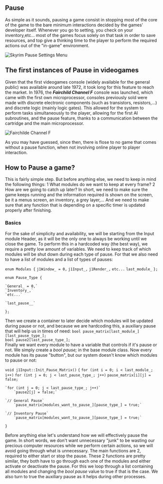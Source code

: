
## Pause
As simple as it sounds, pausing a game consist in stopping most of the core of the game to the bare minimum interactions decided by the games' developer itself. Whenever you go to setting, you check on your inventory,etc... most of the games focus solely on that task in order to save resources, and top give a thinking time to the player to perform the required actions out of the "in-game" environment.

![Skyrim Pause Settings Menu](http://i.imgur.com/qOyXw.jpg)

## The first instances of Pause in videogames  
Given that the first videogames console (widely available for the general public) was available around late 1972, it took long for this feature to reach the market. In 1976, the **_Fairchild Channel F_** console was launched, which came with the first own microprocessor, consoles previously sold were made with discrete electronic components (such as transistors, resistors,...) and discrete logic (mainly logic gates).  This allowed for the system to perform tasks simultaneously to the player, allowing for the first AI subroutines, and the pause feature, thanks to a communication between the cartridge and the main microprocessor.

![Fairchilde Channel F](https://cdn.arstechnica.net/wp-content/uploads/2016/02/Fairchild-Channel-F-640x421.jpg)

As you may have guessed, since then, there is flose to no game that comes without a pause function, when not involving online player to player interaction.

## How to Pause a game?  
This is fairly simple step. But before anything else, we need to keep in mind the following things:
1 What modules do we want to keep at every frame?
2 How are we going to catch up later?
In short, we need to make sure the game keeps running and the information required is shown on the screen, be it a menus screen, an inventory, a grey layer,...
And we need to make sure that any function that is depending on a specific timer is updated properly after finishing.

### Basics
For the sake of simplicity and availability, we will be starting from the Input module Header, as it will be the only one to always be working until we close the game. 
To perform this in a hardcoded way (the best way), we require a pretty low amount of variables. We need to keep track of which modules will be shut down during each type of pause. For that we also need to have a list of modules and a list of types of pauses:

 `enum Modules {`
	`j1Window_ = 0,`
	`j1Input_,`
	`j1Render_,`
	`etc...`
	`last_module_`
`};`

`enum Pause_Type {`

	`General_ = 0,`
	`Inventory_,`
	`etc...`
	
	`last_pause__`

`};`  

Then we create a container to later decide which modules will be updated during pause or not, and because we are hardcoding this, a auxiliary pause that will help us in times of need:
`bool pause_matrix[last_module_][last_pause_type_];`  
`bool pause2[last_pause_type_];`  
Finally we want every module to have a variable that controls if it's pause or not. We simply create a _*bool pause;*_ in the base module class. Now every module has its pause "button", but our system doesn't know which modules to pause or not:

`void j1Input::Init_Pause_Matrix()`
`{`
	`for (int i = 0; i < last_module_; i++)`
		`for (int j = 0; j < last_pause_type_; j++)`
			`pause_matrix[i][j] = false;`

	`for (int j = 0; j < last_pause_type_; j++)`
		`pause2[j] = false;`

	`// General Pause`
		`pause_matrix[modules_want_to_pause_][pause_type_] = true;`

	`// Inventory Pause`
		`pause_matrix[modules_want_to_pause_][pause_type_] = true;`
`}`


Before anything else let's understand how we will effectively pause the game. In short words, we don't want unnecessary "junk" to be wasting our precious computer resources while we perform certain actions, so we will avoid going through what is unnecessary.
The main functions are 2, required to either start or stop the pause. These 2 functions are pretty similar, they both have to go through each one of the modules and either activate or deactivate the pause.
For this we loop through a list containing all modules and changing the _*bool pause*_ value to true if that is the case.
We also turn to true the auxiliary pause as it helps during other processes.


